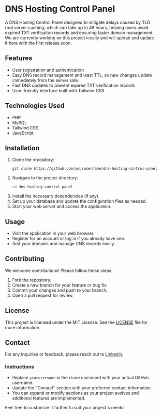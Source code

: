 
# DNS Hosting Control Panel

A DNS Hosting Control Panel designed to mitigate delays caused by TLD root server caching, which can take up to 48 hours, helping users avoid expired TXT verification records and ensuring faster domain management. We are currently working on this project locally and will upload and update it here with the first release soon.

## Features
- User registration and authentication
- Easy DNS record management and least TTL, so new changes update immediately from the server side.
- Fast DNS updates to prevent expired TXT verification records
- User-friendly interface built with Tailwind CSS

## Technologies Used
- PHP
- MySQL
- Tailwind CSS
- JavaScript

## Installation

1. Clone the repository:
   ```bash
   git clone https://github.com/yourusername/dns-hosting-control-panel.git
   ```
2. Navigate to the project directory:
   ```bash
   cd dns-hosting-control-panel
   ```
3. Install the necessary dependencies (if any).
4. Set up your database and update the configuration files as needed.
5. Start your web server and access the application.

## Usage
- Visit the application in your web browser.
- Register for an account or log in if you already have one.
- Add your domains and manage DNS records easily.

## Contributing
We welcome contributions! Please follow these steps:
1. Fork the repository.
2. Create a new branch for your feature or bug fix.
3. Commit your changes and push to your branch.
4. Open a pull request for review.

## License
This project is licensed under the MIT License. See the [LICENSE](LICENSE) file for more information.

## Contact
For any inquiries or feedback, please reach out to [Linkedin](https://www.linkedin.com/in/aqadeer5511/).

### Instructions
- Replace `yourusername` in the clone command with your actual GitHub username.
- Update the "Contact" section with your preferred contact information.
- You can expand or modify sections as your project evolves and additional features are implemented.

Feel free to customize it further to suit your project's needs!

